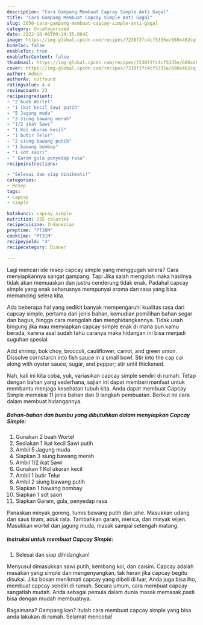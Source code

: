 ```yaml
---
description: "Cara Gampang Membuat Capcay Simple Anti Gagal"
title: "Cara Gampang Membuat Capcay Simple Anti Gagal"
slug: 2050-cara-gampang-membuat-capcay-simple-anti-gagal
category: Uncategorized
date: 2022-10-06T09:14:35.064Z
image: https://img-global.cpcdn.com/recipes/7230f2fc4cf5335e/680x482cq70/capcay-simple-foto-resep-utama.jpg
hideToc: false
enableToc: true
enableTocContent: false
thumbnail: https://img-global.cpcdn.com/recipes/7230f2fc4cf5335e/680x482cq70/capcay-simple-foto-resep-utama.jpg
cover: https://img-global.cpcdn.com/recipes/7230f2fc4cf5335e/680x482cq70/capcay-simple-foto-resep-utama.jpg
author: Admin
authorAv: notfound
ratingvalue: 4.4
reviewcount: 23
recipeingredient:
- "2 buah Wortel"
- "1 ikat kecil Sawi putih"
- "5 Jagung muda"
- "3 siung bawang merah"
- "1/2 ikat Sawi"
- "1 Kol ukuran kecil"
- "1 butir Telur"
- "2 siung bawang putih"
- "1 bawang bombay"
- "1 sdt saori"
- " Garam gula penyedap rasa"
recipeinstructions:

- "Selesai dan siap dinikmati!"
categories:
- Resep
tags:
- capcay
- simple

katakunci: capcay simple 
nutrition: 255 calories
recipecuisine: Indonesian
preptime: "PT38M"
cooktime: "PT31M"
recipeyield: "4"
recipecategory: Dinner

---
```



Lagi mencari ide resep capcay simple yang menggugah selera? Cara menyiapkannya sangat gampang. Tapi Jika salah mengolah maka hasilnya tidak akan memuaskan dan justru cenderung tidak enak. Padahal capcay simple yang enak seharusnya mempunyai aroma dan rasa yang bisa memancing selera kita.


Ada beberapa hal yang sedikit banyak mempengaruhi kualitas rasa dari capcay simple, pertama dari jenis bahan, kemudian pemilihan bahan segar dan bagus, hingga cara mengolah dan menghidangkannya. Tidak usah bingung jika mau menyiapkan capcay simple enak di mana pun kamu berada, karena asal sudah tahu caranya maka hidangan ini bisa menjadi suguhan spesial.

Add shrimp, bok choy, broccoli, cauliflower, carrot, and green onion. Dissolve cornstarch into fish sauce in a small bowl. Stir into the cap cai along with oyster sauce, sugar, and pepper; stir until thickened.


Nah, kali ini kita coba, yuk, variasikan capcay simple sendiri di rumah. Tetap dengan bahan yang sederhana, sajian ini dapat memberi manfaat untuk membantu menjaga kesehatan tubuh kita. Anda dapat membuat Capcay Simple memakai 11 jenis bahan dan 0 langkah pembuatan. Berikut ini cara dalam membuat hidangannya.

<!--inarticleads1-->

##### Bahan-bahan dan bumbu yang dibutuhkan dalam menyiapkan Capcay Simple:

1. Gunakan 2 buah Wortel
1. Sediakan 1 ikat kecil Sawi putih
1. Ambil 5 Jagung muda
1. Siapkan 3 siung bawang merah
1. Ambil 1/2 ikat Sawi
1. Gunakan 1 Kol ukuran kecil
1. Ambil 1 butir Telur
1. Ambil 2 siung bawang putih
1. Siapkan 1 bawang bombay
1. Siapkan 1 sdt saori
1. Siapkan  Garam, gula, penyedap rasa


Panaskan minyak goreng, tumis bawang putih dan jahe. Masukkan udang dan saus tiram, aduk rata. Tambahkan garam, merica, dan minyak wijen. Masukkan wortel dan jagung muda, masak sampai setengah matang. 

<!--inarticleads2-->

##### Instruksi untuk membuat Capcay Simple:


1. Selesai dan siap dihidangkan!

Menyusul dimasukkan sawi putih, kembang kol, dan caisim. Capcay adalah masakan yang simple dan mengenyangkan, tak heran jika capcay begitu disukai. Jika bosan menikmati capcay yang dibeli di luar, Anda juga bisa lho, membuat capcay sendiri di rumah. Secara umum, cara membuat capcay sangatlah mudah. Anda sebagai pemula dalam dunia masak memasak pasti bisa dengan mudah membuatnya. 

Bagaimana? Gampang kan? Itulah cara membuat capcay simple yang bisa anda lakukan di rumah. Selamat mencoba!

